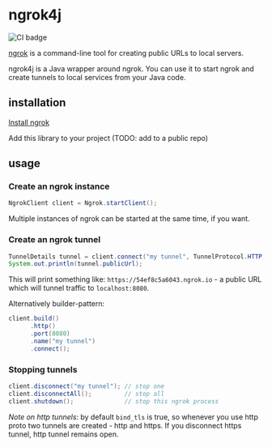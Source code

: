 # ngrok4j

![CI badge](https://github.com/mjg123/ngrok4j/workflows/Linux%20Windows%20and%20MacOS%20Tests/badge.svg)

[ngrok](https://ngrok.com/) is a command-line tool for creating public URLs to local servers. 

ngrok4j is a Java wrapper around ngrok. You can use it to start ngrok and  create tunnels to local services from your Java code.

## installation

[Install ngrok](https://ngrok.com/download) 

Add this library to your project (TODO: add to a public repo)

## usage

### Create an ngrok instance

```java
NgrokClient client = Ngrok.startClient();
``` 

Multiple instances of ngrok can be started at the same time, if you want.

### Create an ngrok tunnel

```java
TunnelDetails tunnel = client.connect("my tunnel", TunnelProtocol.HTTP, 8080);
System.out.println(tunnel.publicUrl);
``` 

This will print something like: `https://54ef8c5a6043.ngrok.io` - a public URL which will tunnel traffic to `localhost:8080`.

Alternatively builder-pattern:

```java
client.build()
      .http()
      .port(8080)
      .name("my tunnel")
      .connect();
```


### Stopping tunnels

```java
client.disconnect("my tunnel"); // stop one
client.disconnectAll();         // stop all
client.shutdown();              // stop this ngrok process
```

_Note on http tunnels:_ by default `bind_tls` is true, so whenever you use http proto two tunnels are created - http and https. If you disconnect https tunnel, http tunnel remains open.

 